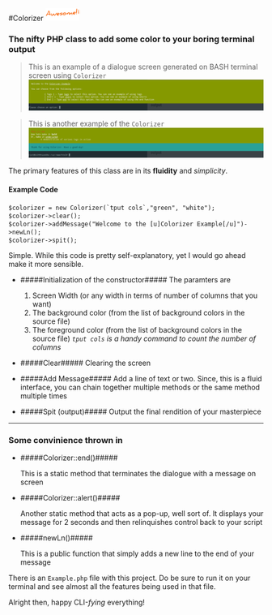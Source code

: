 #Colorizer ![Awesome Colorizer](Colorizer.png)

### The nifty PHP class to add some color to your boring terminal output
> This is an example of a dialogue screen generated on BASH terminal screen using `Colorizer`
![Example Colorizer Dialogue](screenshots/screen-1.png)

> This is another example of the `Colorizer`
![Example Colorizer Dialogue](screenshots/screen-2.png)

The primary features of this class are in its **fluidity** and *simplicity*.

#### Example Code
```
$colorizer = new Colorizer(`tput cols`,"green", "white");
$colorizer->clear();
$colorizer->addMessage("Welcome to the [u]Colorizer Example[/u]")->newLn();
$colorizer->spit();

```

Simple. While this code is pretty self-explanatory, yet I would go ahead make it more sensible.

- #####Initialization of the constructor#####
	The paramters are 
    1. Screen Width (or any width in terms of number of columns that you want)
    2. The background color (from the list of background colors in the source file)
    3. The foreground color (from the list of background colors in the source file)
    *`tput cols` is a handy command to count the number of columns*

- #####Clear#####
	Clearing the screen

- #####Add Message#####
	Add a line of text or two. Since, this is a fluid interface, you can chain together multiple methods or the same method multiple times

- #####Spit (output)#####
	Output the final rendition of your masterpiece

- - -
### Some convinience thrown in

- #####Colorizer::end()#####

    This is a static method that terminates the dialogue with a message on screen

- #####Colorizer::alert()#####

	Another static method that acts as a pop-up, well sort of. It displays your message for 2 seconds and then relinquishes control back to your script

- #####newLn()#####

    This is a public function that simply adds a new line to the end of your message

There is an `Example.php` file with this project. Do be sure to run it on your terminal and see almost all the features being used in that file.

Alright then, happy CLI-*fying* everything!